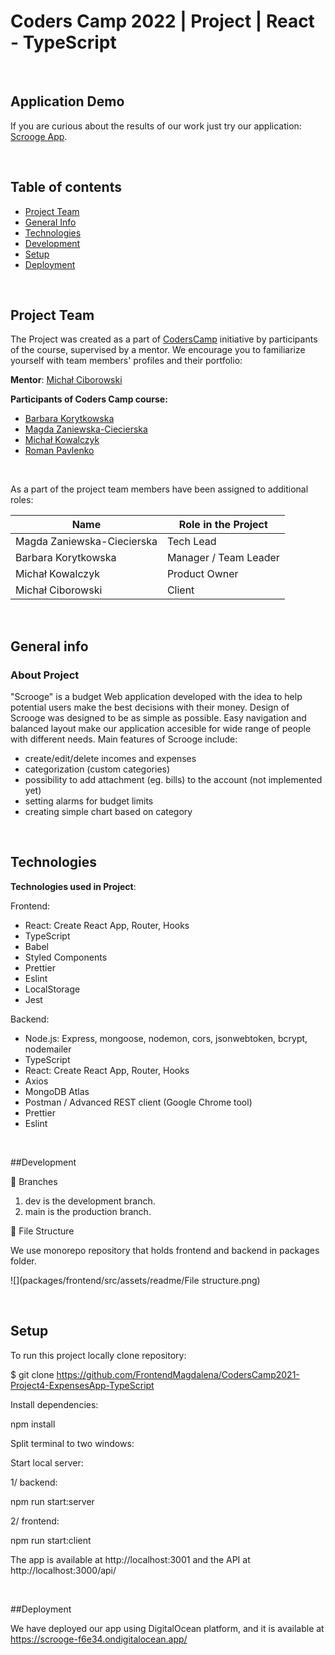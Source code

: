 # Coders Camp 2022 | Project  | React - TypeScript

&nbsp;

## Application Demo

If you are curious about the results of our work just try our application: [Scrooge App](https://scrooge-f6e34.ondigitalocean.app/).

&nbsp;

## Table of contents

- [Project Team](#project-team)
- [General Info](#general-info)
- [Technologies](#technologies)
- [Development](#development)
- [Setup](#setup)
- [Deployment](#deployment)

&nbsp;

## Project Team

The Project was created as a part of [CodersCamp](https://CodersCamp.pl) initiative by participants of the course, supervised by a mentor.
We encourage you to familiarize yourself with team members' profiles and their portfolio:

**Mentor**: [Michał Ciborowski](https://github.com/Cidebur)

**Participants of Coders Camp course:**

- [Barbara Korytkowska](https://github.com/korytba)
- [Magda Zaniewska-Ciecierska](https://github.com/FrontendMagdalena)
- [Michał Kowalczyk](https://github.com/michakow)
- [Roman Pavlenko](https://github.com/rpavlenko)

&nbsp;

As a part of the project team members have been assigned to additional roles:
&nbsp;

| Name                       | Role in the Project   |
| -------------------------- | --------------------- |
| Magda Zaniewska-Ciecierska | Tech Lead             |
| Barbara Korytkowska        | Manager / Team Leader |
| Michał Kowalczyk           | Product Owner         |
| Michał Ciborowski          | Client                |

&nbsp;

## General info

### About Project

"Scrooge" is a budget Web application developed with the idea to help potential users make the best decisions with their money. Design of Scrooge was designed to be as simple as possible. Easy navigation and balanced layout make our application accesible for wide range of people with different needs. Main features of Scrooge include:

- create/edit/delete incomes and expenses
- categorization (custom categories)
- possibility to add attachment (eg. bills) to the account (not implemented yet)
- setting alarms for budget limits
- creating simple chart based on category

&nbsp;

## Technologies

**Technologies used in Project**:

Frontend: 
- React: Create React App, Router, Hooks
- TypeScript
- Babel
- Styled Components
- Prettier
- Eslint
- LocalStorage
- Jest

Backend:
- Node.js: Express, mongoose, nodemon, cors, jsonwebtoken, bcrypt, nodemailer
- TypeScript
- React: Create React App, Router, Hooks
- Axios
- MongoDB Atlas
- Postman / Advanced REST client (Google Chrome tool)
- Prettier
- Eslint
  
&nbsp;

##Development

🌵 Branches
1. dev is the development branch.
2. main is the production branch.

📁 File Structure

We use monorepo repository that holds frontend and backend in packages folder. 

![](packages/frontend/src/assets/readme/File structure.png)

&nbsp;

## Setup

To run this project locally clone repository:

$ git clone https://github.com/FrontendMagdalena/CodersCamp2021-Project4-ExpensesApp-TypeScript

Install dependencies:

npm install

Split terminal to two windows:

Start local server:

1/ backend:

npm run start:server 

2/ frontend:

npm run start:client

The app is available at http://localhost:3001 and the API at http://localhost:3000/api/

&nbsp;

##Deployment

We have deployed our app using DigitalOcean platform, and it is available at https://scrooge-f6e34.ondigitalocean.app/
